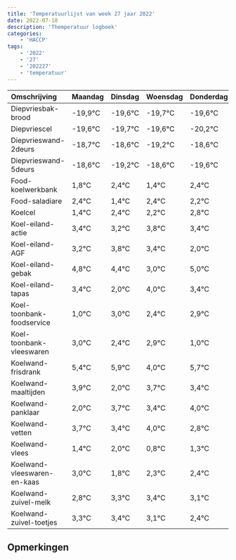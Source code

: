 ```yaml
---
title: 'Temperatuurlijst van week 27 jaar 2022'
date: 2022-07-10
description: 'Themperatuur logboek'
categories:
    - 'HACCP'
tags:
    - '2022'
    - '27'
    - '202227'
    - 'temperatuur'
---
```

|Omschrijving|Maandag|Dinsdag|Woensdag|Donderdag|Vrijdag|Zaterdag|Zondag|
|:---|:---|:---|:---|:---|:---|:---|:---|
|Diepvriesbak-brood|-19,9°C|-19,6°C|-19,7°C|-19,6°C|-20,2°C|-19,6°C|-20,6°C|
|Diepvriescel|-19,6°C|-19,7°C|-19,6°C|-20,2°C|-19,6°C|-20,6°C|-19,6°C|
|Diepvrieswand-2deurs|-18,7°C|-18,6°C|-19,2°C|-18,6°C|-19,6°C|-18,6°C|-18,8°C|
|Diepvrieswand-5deurs|-18,6°C|-19,2°C|-18,6°C|-19,6°C|-18,6°C|-18,8°C|-18,2°C|
|Food-koelwerkbank|1,8°C|2,4°C|1,4°C|2,4°C|2,2°C|2,8°C|2,4°C|
|Food-saladiare|2,4°C|1,4°C|2,4°C|2,2°C|2,8°C|2,4°C|1,0°C|
|Koelcel|1,4°C|2,4°C|2,2°C|2,8°C|2,4°C|1,0°C|3,0°C|
|Koel-eiland-actie|3,4°C|3,2°C|3,8°C|3,4°C|2,0°C|4,0°C|3,4°C|
|Koel-eiland-AGF|3,2°C|3,8°C|3,4°C|2,0°C|4,0°C|3,4°C|3,9°C|
|Koel-eiland-gebak|4,8°C|4,4°C|3,0°C|5,0°C|4,4°C|4,9°C|3,0°C|
|Koel-eiland-tapas|3,4°C|2,0°C|4,0°C|3,4°C|3,9°C|2,0°C|3,7°C|
|Koel-toonbank-foodservice|1,0°C|3,0°C|2,4°C|2,9°C|1,0°C|2,7°C|2,4°C|
|Koel-toonbank-vleeswaren|3,0°C|2,4°C|2,9°C|1,0°C|2,7°C|2,4°C|3,0°C|
|Koelwand-frisdrank|5,4°C|5,9°C|4,0°C|5,7°C|5,4°C|6,0°C|4,8°C|
|Koelwand-maaltijden|3,9°C|2,0°C|3,7°C|3,4°C|4,0°C|2,8°C|3,3°C|
|Koelwand-panklaar|2,0°C|3,7°C|3,4°C|4,0°C|2,8°C|3,3°C|3,4°C|
|Koelwand-vetten|3,7°C|3,4°C|4,0°C|2,8°C|3,3°C|3,4°C|3,1°C|
|Koelwand-vlees|1,4°C|2,0°C|0,8°C|1,3°C|1,4°C|1,1°C|0,4°C|
|Koelwand-vleeswaren-en-kaas|3,0°C|1,8°C|2,3°C|2,4°C|2,1°C|1,4°C|2,4°C|
|Koelwand-zuivel-melk|2,8°C|3,3°C|3,4°C|3,1°C|2,4°C|3,4°C|3,4°C|
|Koelwand-zuivel-toetjes|3,3°C|3,4°C|3,1°C|2,4°C|3,4°C|3,4°C|3,7°C|

## Opmerkingen


